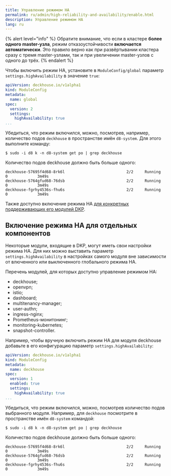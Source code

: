 ```yaml
---
title: Управление режимом HA
permalink: ru/admin/high-reliability-and-availability/enable.html
description: Управление режимом HA
lang: ru
---
```


{% alert level="info" %}
Обратите внимание, что если в кластере **более одного master-узла**, режим отказоустойчивости **включается автоматически**. Это правило верно как при развёртывании кластера сразу с тремя master-узлами, так и при увеличении master-узлов с одного до трёх.
{% endalert %}

Чтобы включить режим HA, установите в `ModuleConfig/global` параметр `settings.highAvailability` в значение `true`:

```yaml
apiVersion: deckhouse.io/v1alpha1
kind: ModuleConfig
metadata:
  name: global
spec:
  version: 2
  settings: 
    highAvailability: true
...
```

Убедиться, что режим включился, можно, посмотрев, например, количество подов `deckhouse` в пространстве имён `d8-system`. Для этого выполните команду:

```text
$ sudo -i d8 k -n d8-system get po | grep deckhouse
```

Количество подов deckhouse должно быть больше одного:

```text
deckhouse-57695f4d68-8rk6l                           2/2     Running   0             3m49s
deckhouse-5764gfud68-76dsb                           2/2     Running   0             3m49s
deckhouse-fgrhy4536s-fhu6s                           2/2     Running   0             3m49s
```

Также доступно включение режима HA [для конкретных поддерживающих его модулей DKP](#включение-режима-ha-для-отдельных-компонентов).

## Включение режима HA для отдельных компонентов

Некоторые модули, входящие в DKP, могут иметь свои настройки режима HA. Для них можно выставить параметр `settings.highAvailability` в настройках самого модуля вне зависимости от влюченного или выключенного глобального режима HA.

Перечень модулей, для которых доступно управление режимом HA:

* deckhouse;
* openvpn;
* istio;
* dashboard;
* multitenancy-manager;
* user-authn;
* ingress-nginx;
* Prometheus-монитонинг;
* monitoring-kubernetes;
* snapshot-controller.

Например, чтобы вручную включить режим HA для модуля deckhouse добавьте в его конфигурацию параметр `settings.highAvailability`:

```yaml
apiVersion: deckhouse.io/v1alpha1
kind: ModuleConfig
metadata:
  name: deckhouse
spec:
  version: 1
  enabled: true
  settings:
    highAvailability: true
...
```

Убедиться, что режим включился, можно, посмотрев количество подов выбранного модуля. Например, для `deckhouse` посмотрите в пространстве имён `d8-system` командой:

```text
$ sudo -i d8 k -n d8-system get po | grep deckhouse
```

Количество подов deckhouse должно быть больше одного:

```text
deckhouse-57695f4d68-8rk6l                           2/2     Running   0             3m49s
deckhouse-5764gfud68-76dsb                           2/2     Running   0             3m49s
deckhouse-fgrhy4536s-fhu6s                           2/2     Running   0             3m49s
```

